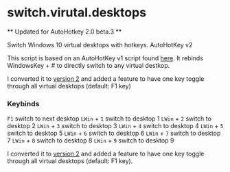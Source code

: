 # switch.virutal.desktops
** Updated for AutoHotkey 2.0 beta.3 **

Switch Windows 10 virtual desktops with hotkeys. AutoHotKey v2

This script is based on an AutoHotKey v1 script found [here](https://www.computerhope.com/tips/tip224.htm). It rebinds WindowsKey + # to directly switch to any virtual destkop.

I converted it to [version 2](https://www.autohotkey.com/v2/) and added a feature to have one key toggle through all virtual desktops (default: F1 key)

### Keybinds
`F1` switch to next desktop
`LWin` + `1` switch to desktop 1
`LWin` + `2` switch to desktop 2
`LWin` + `3` switch to desktop 3
`LWin` + `4` switch to desktop 4
`LWin` + `5` switch to desktop 5
`LWin` + `6` switch to desktop 6
`LWin` + `7` switch to desktop 7
`LWin` + `8` switch to desktop 8
`LWin` + `9` switch to desktop 9

I converted it to [version 2](https://www.autohotkey.com/v2/) and added a feature to have one key toggle through all virtual desktops (default: F1 key).
